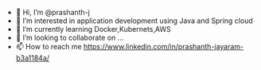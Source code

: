 - 👋 Hi, I’m @prashanth-j
- 👀 I’m interested in application development using Java and Spring cloud
- 🌱 I’m currently learning Docker,Kubernets,AWS
- 💞️ I’m looking to collaborate on ...
- 📫 How to reach me https://www.linkedin.com/in/prashanth-jayaram-b3a1184a/

<!---
prashanth-j/prashanth-j is a ✨ special ✨ repository because its `README.md` (this file) appears on your GitHub profile.
You can click the Preview link to take a look at your changes.
--->
